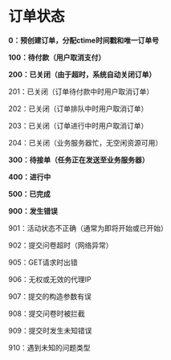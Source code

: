 # 订单状态

**0：预创建订单，分配ctime时间戳和唯一订单号**

**100：待付款（用户取消支付）**

**200：已关闭（由于超时，系统自动关闭订单）**

201：已关闭（订单待付款中时用户取消订单）

202：已关闭（订单排队中时用户取消订单）

203：已关闭（订单进行中时用户取消订单）

204：已关闭（业务服务器忙，无空闲资源可用）

**300：待接单（任务正在发送至业务服务器）**

**400：进行中**

**500：已完成**

**900：发生错误**

901：活动状态不正确（通常为即将开始或已开始）

902：提交问卷超时（网络异常）

905：GET请求时出错

906：无权或无效的代理IP

907：提交的构造参数有误

908：提交问卷时被拦截

909：提交时发生未知错误

910：遇到未知的问题类型
